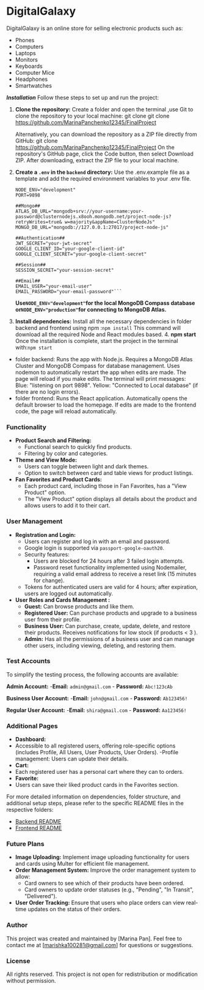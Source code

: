 # DigitalGalaxy

DigitalGalaxy is an online store for selling electronic products such as:

- Phones
- Computers
- Laptops
- Monitors
- Keyboards
- Computer Mice
- Headphones
- Smartwatches

**_Installation_**
Follow these steps to set up and run the project:

1. **Clone the repository:**
   Create a folder and open the terminal ,use Git to clone the repository to your local machine: git clone git clone https://github.com/MarinaPanchenko12345/FinalProject

   Alternatively, you can download the repository as a ZIP file directly from GitHub: git clone https://github.com/MarinaPanchenko12345/FinalProject
   On the repository's GitHub page, click the Code button, then select Download ZIP.
   After downloading, extract the ZIP file to your local machine.

2. **Create a `.env` in the `backend` directory:**
   Use the .env.example file as a template and add the required environment variables to your .env file.

   ````##Enviroment##
   NODE_ENV="development"
   PORT=9898

   ##Mongo##
   ATLAS_DB_URL="mongodb+srv://your-username:your-password@clusternodejs.x8ooh.mongodb.net/project-node-js?retryWrites=true& w=majority&appName=ClusterNodeJs"
   MONGO_DB_URL="mongodb://127.0.0.1:27017/project-node-js"

   ##Authentication##
   JWT_SECRET="your-jwt-secret"
   GOOGLE_CLIENT_ID="your-google-client-id"
   GOOGLE_CLIENT_SECRET="your-google-client-secret"

   ##Session##
   SESSION_SECRET="your-session-secret"

   ##Email##
   EMAIL_USER="your-email-user"
   EMAIL_PASSWORD="your-email-password"```
   ````

   **Use`NODE_ENV="development"`for the local MongoDB Compass database or`NODE_ENV="production"`for connecting to MongoDB Atlas.**

3. **Install dependencies:**
   Install all the necessary dependencies in folder backend and frontend using npm :`npm install` This command will download all the required Node and React modules based. 4. **npm start**
   Once the installation is complete, start the project in the terminal with:`npm start`

- folder backend:
  Runs the app with Node.js.
  Requires a MongoDB Atlas Cluster and MongoDB Compass for database management.
  Uses nodemon to automatically restart the app when edits are made.
  The page will reload if you make edits.
  The terminal will print messages:
  Blue: "listening on port 9898".
  Yellow: "Connected to Local database" (if there are no login errors).
- folder frontend:
  Runs the React application.
  Automatically opens the default browser to load the homepage.
  If edits are made to the frontend code, the page will reload automatically.

### Functionality

- **Product Search and Filtering:**
  - Functional search to quickly find products.
  - Filtering by color and categories.
- **Theme and View Mode:**
  - Users can toggle between light and dark themes.
  - Option to switch between card and table views for product listings.
- **Fan Favorites and Product Cards:**
  - Each product card, including those in Fan Favorites, has a "View Product" option.
  - The "View Product" option displays all details about the product and allows users to add it to their cart.

### User Management

- **Registration and Login:**
  - Users can register and log in with an email and password.
  - Google login is supported via `passport-google-oauth20`.
  - Security features:
    - Users are blocked for 24 hours after 3 failed login attempts.
    - Password reset functionality implemented using Nodemailer, requiring a valid email address to receive a reset link (15 minutes for change).
  - Tokens for authenticated users are valid for 4 hours; after expiration, users are logged out automatically.
- **User Roles and Cards Management :**
  - **Guest:** Can browse products and like them.
  - **Registered User:** Can purchase products and upgrade to a business user from their profile.
  - **Business User:** Can purchase, create, update, delete, and restore their products. Receives notifications for low stock (if products < 3 ).
  - **Admin:** Has all the permissions of a business user and can manage other users, including viewing, deleting, and restoring them.

### **Test Accounts**

To simplify the testing process, the following accounts are available:

**Admin Account:** -**Email:** `admin@gmail.com` - **Password:** `Abc!123cAb`

**Business User Account:** -**Email:** `john@gmail.com` - **Password:** `Ab123456!`

**Regular User Account:** -**Email:** `shira@gmail.com` - **Password:** `Aa123456!`

### Additional Pages

- **Dashboard:**
- Accessible to all registered users, offering role-specific options (includes Profile, All Users, User Products, User Orders).
  -Profile management: Users can update their details.
- **Cart:**
- Each registered user has a personal cart where they can to orders.
- **Favorite:**
- Users can save their liked product cards in the Favorites section.

For more detailed information on dependencies, folder structure, and additional setup steps, please refer to the specific README files in the respective folders:

- [Backend README](./backend/README.md)
- [Frontend README](./frontend/README.md)

### Future Plans

- **Image Uploading:** Implement image uploading functionality for users and cards using Multer for efficient file management.
- **Order Management System:** Improve the order management system to allow:
  - Card owners to see which of their products have been ordered.
  - Card owners to update order statuses (e.g., "Pending", "In Transit", "Delivered").
- **User Order Tracking:** Ensure that users who place orders can view real-time updates on the status of their orders.

### Author

This project was created and maintained by [Marina Pan].
Feel free to contact me at [marishka100281@gmail.com] for questions or suggestions.

### License

All rights reserved. This project is not open for redistribution or modification without permission.
